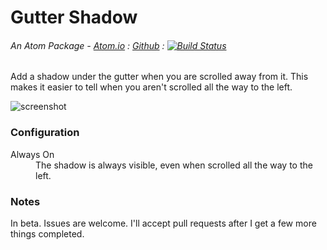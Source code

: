 # Gutter Shadow

###### An Atom Package - [Atom.io](https://atom.io/packages/gutter-shadow) : [Github](https://github.com/dsandstrom/atom-gutter-shadow) : [![Build Status](https://travis-ci.org/dsandstrom/atom-gutter-shadow.svg?branch=master)](https://travis-ci.org/dsandstrom/atom-gutter-shadow)

Add a shadow under the gutter when you are scrolled away from it. This makes it easier to tell when you aren't scrolled all the way to the left.

![screenshot][screenshot]

### Configuration

<dl>
  <dt>Always On</dt>
  <dd>
    The shadow is always visible, even when scrolled all the way to the left.
  </dd>
</dl>

### Notes

In beta. Issues are welcome. I'll accept pull requests after I get a few more things completed.

[screenshot]: http://content.screencast.com/users/dsandstrom/folders/Jing/media/6e5c193e-29fc-49ff-bab9-2666de15f865/00000039.png
